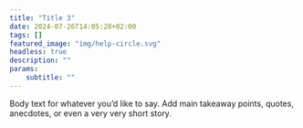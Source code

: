 ```yaml
---
title: "Title 3"
date: 2024-07-26T14:05:28+02:00
tags: []
featured_image: "img/help-circle.svg"
headless: true
description: ""
params:
    subtitle: ""
---
```


Body text for whatever you’d like to say. Add main takeaway points, quotes, anecdotes, or even a very very short story. 
